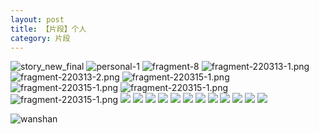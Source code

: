 ```yaml
---
layout: post
title: 【片段】个人
category: 片段
---
```

![story_new_final](http://r8s97vm6g.hd-bkt.clouddn.com/img/story_new_final_0322.png)
![personal-1](http://r8s97vm6g.hd-bkt.clouddn.com/img/personal-1.png)
![fragment-8](http://r8s97vm6g.hd-bkt.clouddn.com/img/fragment-8.jpg)
![fragment-220313-1.png](http://r8s97vm6g.hd-bkt.clouddn.com/img/fragment-220313-1.png)
![fragment-220313-2.png](http://r8s97vm6g.hd-bkt.clouddn.com/img/fragment-220313-2.png)
![fragment-220315-1.png](http://r8s97vm6g.hd-bkt.clouddn.com/img/fragment-220315-1.png)
![fragment-220315-1.png](http://r8s97vm6g.hd-bkt.clouddn.com/img/fragment-220321-1.png)
![fragment-220315-1.png](http://r8s97vm6g.hd-bkt.clouddn.com/img/fragment-220321-2.png)
![fragment-220315-1.png](http://r8s97vm6g.hd-bkt.clouddn.com/img/fragment-220321-3.png)
![](http://r8s97vm6g.hd-bkt.clouddn.com/img/fragment-220322-1.png)
![](http://r8s97vm6g.hd-bkt.clouddn.com/img/fragment-220322-2.png)
![](http://r8s97vm6g.hd-bkt.clouddn.com/img/fragment-220322-3.png)
![](http://r8s97vm6g.hd-bkt.clouddn.com/img/fragment-220322-4.png)
![](http://r8s97vm6g.hd-bkt.clouddn.com/img/fragment-220322-5.png)
![](http://r8s97vm6g.hd-bkt.clouddn.com/img/fragment-220324-1.png)
![](http://r8s97vm6g.hd-bkt.clouddn.com/img/pel-220324-2.png)
![](http://r8s97vm6g.hd-bkt.clouddn.com/img/pel-220326-9.png)
![](http://r8s97vm6g.hd-bkt.clouddn.com/img/fragment-220327-1.png)
![](http://r8s97vm6g.hd-bkt.clouddn.com/img/fragment-220329-1.png)
![](http://r8s97vm6g.hd-bkt.clouddn.com/img/fragment-220329-2.png)
![](http://r8s97vm6g.hd-bkt.clouddn.com/img/fragment-220329-3.png)


![wanshan](http://r8s97vm6g.hd-bkt.clouddn.com/img/wanshan.png)



  




